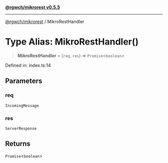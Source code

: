 [**@rgwch/mikrorest v0.5.5**](../README.md)

***

[@rgwch/mikrorest](../globals.md) / MikroRestHandler

# Type Alias: MikroRestHandler()

> **MikroRestHandler** = (`req`, `res`) => `Promise`\<`boolean`\>

Defined in: index.ts:14

## Parameters

### req

`IncomingMessage`

### res

`ServerResponse`

## Returns

`Promise`\<`boolean`\>
